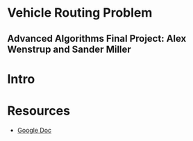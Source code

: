 # Vehicle Routing Problem

## Advanced Algorithms Final Project: Alex Wenstrup and Sander Miller

# Intro

# Resources

* [Google Doc](https://docs.google.com/document/d/1CXL44tULSOfKoZoZihGw6KK14i3mbhAUrOeCvKMKnBw/edit)
